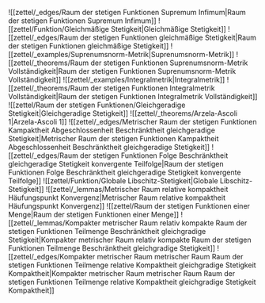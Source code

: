 ![[zettel/_edges/Raum der stetigen Funktionen Supremum Infimum|Raum der stetigen Funktionen Supremum Infimum]]
![[zettel/Funktion/Gleichmäßige Stetigkeit|Gleichmäßige Stetigkeit]]
![[zettel/_edges/Raum der stetigen Funktionen gleichmäßige Stetigkeit|Raum der stetigen Funktionen gleichmäßige Stetigkeit]]
![[zettel/_examples/Suprenumsnorm-Metrik|Suprenumsnorm-Metrik]]
![[zettel/_theorems/Raum der stetigen Funktionen Suprenumsnorm-Metrik Vollständigkeit|Raum der stetigen Funktionen Suprenumsnorm-Metrik Vollständigkeit]]
![[zettel/_examples/Integralmetrik|Integralmetrik]]
![[zettel/_theorems/Raum der stetigen Funktionen Integralmetrik Vollständigkeit|Raum der stetigen Funktionen Integralmetrik Vollständigkeit]]
![[zettel/Raum der stetigen Funktionen/Gleichgeradige Stetigkeit|Gleichgeradige Stetigkeit]]
![[zettel/_theorems/Arzela-Ascoli 1|Arzela-Ascoli 1]]
![[zettel/_edges/Metrischer Raum der stetigen Funktionen Kampaktheit Abgeschlossenheit Beschränktheit gleichgeradige Stetigkeit|Metrischer Raum der stetigen Funktionen Kampaktheit Abgeschlossenheit Beschränktheit gleichgeradige Stetigkeit]]
![[zettel/_edges/Raum der stetigen Funktionen Folge Beschränktheit gleichgeradige Stetigkeit konvergente Teilfolge|Raum der stetigen Funktionen Folge Beschränktheit gleichgeradige Stetigkeit konvergente Teilfolge]]
![[zettel/Funktion/Globale Libschitz-Stetigkeit|Globale Libschitz-Stetigkeit]]
![[zettel/_lemmas/Metrischer Raum relative kompaktheit Häufungspunkt Konvergenz|Metrischer Raum relative kompaktheit Häufungspunkt Konvergenz]]
![[zettel/Raum der stetigen Funktionen einer Menge|Raum der stetigen Funktionen einer Menge]]
![[zettel/_lemmas/Kompakter metrischer Raum relativ kompakte Raum der stetigen Funktionen Teilmenge Beschränktheit gleichgradige Stetigkeit|Kompakter metrischer Raum relativ kompakte Raum der stetigen Funktionen Teilmenge Beschränktheit gleichgradige Stetigkeit]]
![[zettel/_edges/Kompakter metrischer Raum metrischer Raum Raum der stetigen Funktionen Teilmenge relative Kompaktheit gleichgradige Stetigkeit Kompaktheit|Kompakter metrischer Raum metrischer Raum Raum der stetigen Funktionen Teilmenge relative Kompaktheit gleichgradige Stetigkeit Kompaktheit]]